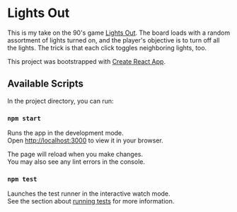 # Lights Out

This is my take on the 90's game [Lights Out](<https://en.wikipedia.org/wiki/Lights_Out_(game)>). The board loads with a random assortment of lights turned on, and the player's objective is to turn off all the lights. The trick is that each click toggles neighboring lights, too.

This project was bootstrapped with [Create React App](https://github.com/facebook/create-react-app).

## Available Scripts

In the project directory, you can run:

### `npm start`

Runs the app in the development mode.\
Open [http://localhost:3000](http://localhost:3000) to view it in your browser.

The page will reload when you make changes.\
You may also see any lint errors in the console.

### `npm test`

Launches the test runner in the interactive watch mode.\
See the section about [running tests](https://facebook.github.io/create-react-app/docs/running-tests) for more information.
